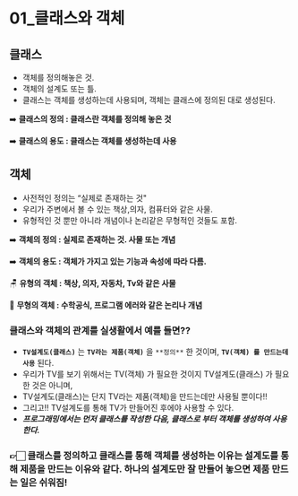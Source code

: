 # 01_클래스와 객체
## 클래스

- 객체를 정의해놓은 것.
- 객체의 설계도 또는 틀.
- 클래스는 객체를 생성하는데 사용되며, 객체는 클래스에 정의된 대로 생성된다.

➡️ **클래스의 정의 : 클래스란 객체를 정의해 놓은 것**

➡️ **클래스의 용도 : 클래스는 객체를 생성하는데 사용**

## 객체

- 사전적인 정의는 “실제로 존재하는 것"
- 우리가 주변에서 볼 수 있는 책상,의자, 컴퓨터와 같은 사물.
- 유형적인 것 뿐만 아니라 개념이나 논리같은 무형적인 것들도 포함.

➡️ **객체의 정의 : 실제로 존재하는 것. 사물 또는 개념**

➡️ **객체의 용도 : 객체가 가지고 있는 기능과 속성에 따라 다름.**

🪑 **유형의 객체 : 책상, 의자, 자동차, Tv와 같은 사물**

🎵 **무형의 객체 : 수학공식, 프로그램 에러와 같은 논리나 개념** 

### 클래스와 객체의 관계를 실생활에서 예를 들면??

- **`TV설계도(클래스)`** 는 **`TV라는 제품(객체)`** 을 `**정의**` 한 것이며, **`TV(객체) 를 만드는데 사용`** 된다.
- 우리가 TV를 보기 위해서는 TV(객체) 가 필요한 것이지 TV설계도(클래스) 가 필요한 것은 아니며,
- TV설계도(클래스)는 단지 TV라는 제품(객체)을 만드는데만 사용될 뿐이다‼️
- 그리고!! TV설계도를 통해 TV가 만들어진 후에야 사용할 수 있다.
- ***프로그래밍에서는 먼저 클래스를 작성한 다음, 클래스로 부터 객체를 생성하여 사용한다.***

### 👉🏻 클래스를 정의하고 클래스를 통해 객체를 생성하는 이유는 설계도를 통해 제품을 만드는 이유와 같다. 하나의 설계도만 잘 만들어 놓으면 제품 만드는 일은 쉬워짐!

